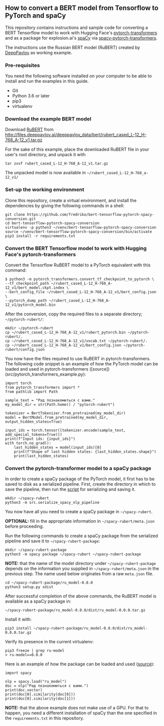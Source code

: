 ## How to convert a BERT model from Tensorflow to PyTorch and spaCy

This repository contains instructions and sample code for converting a BERT Tensorflow model
to work with Hugging Face's [pytorch-transformers](https://github.com/huggingface/pytorch-transformers)
and as a package for explosion.ai's [spaCy](https://spacy.io/) via [spacy-pytorch-transformers](https://github.com/explosion/spacy-pytorch-transformers). 

The instructions use the Russian BERT model (RuBERT) created by [DeepPavlov](https://deeppavlov.ai) as working example.

### Pre-requisites

You need the following software installed on your computer to be able to install and run the examples in this guide.

* Git
* Python 3.6 or later
* pip3
* virtualenv

### Download the example BERT model

Download [RuBERT](http://docs.deeppavlov.ai/en/master/features/pretrained_vectors.html#bert) from http://files.deeppavlov.ai/deeppavlov_data/bert/rubert_cased_L-12_H-768_A-12_v1.tar.gz

For the sake of this example, place the downloaded RuBERT file in your user's root directory, and unpack it with

```
tar zxvf rubert_cased_L-12_H-768_A-12_v1.tar.gz
```

The unpacked model is now available in `~/rubert_cased_L-12_H-768_a-12_v1/`


### Set-up the working environment

Clone this repository, create a virtual environment, and install the dependencies by giving the following commands in a shell:

```
git clone https://github.com/fredriko/bert-tensorflow-pytorch-spacy-conversion.git
cd bert-tensorflow-pytorch-spacy-conversion
virtualenv -p python3 ~/venv/bert-tensorflow-pytorch-spacy-conversion
source ~/venv/bert-tensorflow-pytorch-spacy-conversion/bin/activate
pip3 install -r requirements.txt
```


### Convert the BERT Tensorflow model to work with Hugging Face's pytorch-transformers

Convert the Tensorflow RuBERT model to a PyTorch equivalent with this command:

```
$ python3 -m pytorch_transformers.convert_tf_checkpoint_to_pytorch \
--tf_checkpoint_path ~/rubert_cased_L-12_H-768_A-12_v1/bert_model.ckpt.index \ 
--bert_config_file ~/rubert_cased_L-12_H-768_A-12_v1/bert_config.json \
--pytorch_dump_path ~/rubert_cased_L-12_H-768_A-12_v1/pytorch_model.bin
```

After the conversion, copy the required files to a separate directory; `~/pytorch-rubert/`:
```
mkdir ~/pytorch-rubert
cp ~/rubert_cased_L-12_H-768_A-12_v1/rubert_pytorch.bin ~/pytorch-rubert/.
cp ~/rubert_cased_L-12_H-768_A-12_v1/vocab.txt ~/pytorch-rubert/.
cp ~/rubert_cased_L-12_H-768_A-12_v1/bert_config.json ~/pytorch-rubert/config.json
```

You now have the files required to use RuBERT in pytorch-transformers. The following code snippet is an example of how the PyTorch model can be loaded and used in pytorch-transformers ([source])(src/pytorch_transformers_example.py):

```
import torch
from pytorch_transformers import *
from pathlib import Path

sample_text = "Рад познакомиться с вами."
my_model_dir = str(Path.home() / "pytorch-rubert")

tokenizer = BertTokenizer.from_pretrained(my_model_dir)
model = BertModel.from_pretrained(my_model_dir, output_hidden_states=True)

input_ids = torch.tensor([tokenizer.encode(sample_text, add_special_tokens=True)])
print(f"Input ids: {input_ids}")
with torch.no_grad():
    last_hidden_states = model(input_ids)[0]
    print(f"Shape of last hidden states: {last_hidden_states.shape}")
    print(last_hidden_states)
```

### Convert the pytorch-transformer model to a spaCy package

In order to create a spaCy package of the PyTorch model, it first has to be saved to disk
as a serialized pipeline. First, create the directory in which to save the pipeline, then run
the [script](src/serialize_spacy_nlp_pipeline.py) for serializing and saving it.

```
mkdir ~/spacy-rubert
python3 -m src.serialize_spacy_nlp_pipeline
```

You now have all you need to create a spaCy package in `~/spacy-rubert`. 

**OPTIONAL:** fill in the appropriate information in `~/spacy-rubert/meta.json` 
before proceeding.

Run the following commands to create a spaCy package from the serialized pipeline and save it to `~/spacy-rubert-package`:

```
mkdir ~/spacy-rubert-package
python3 -m spacy package ~/spacy-rubert ~/spacy-rubert-package
```
**NOTE:** that the name of the model directory under `~/spacy-rubert-package` depends on the 
information you supplied in `~/spacy-rubert/meta.json` in the previous step. The name used below
originates from a raw `meta.json` file.
```
cd ~/spacy-rubert-package/ru_model-0.0.0
python3 setup.py sdist
```

After successful completion of the above commands, the RuBERT model is available as a spaCy package in:

```
~/spacy-rubert-package/ru_model-0.0.0/dist/ru_model-0.0.0.tar.gz
```

Install it with:

```
pip3 install ~/spacy-rubert-package/ru_model-0.0.0/dist/ru_model-0.0.0.tar.gz
```

Verify its presence in the current virtualenv:

```
pip3 freeze | grep ru-model
> ru-model==0.0.0
```

Here is an example of how the package can be loaded and used ([source](src/spacy_example.py)):

```
import spacy

nlp = spacy.load("ru_model")
doc = nlp("Рад познакомиться с вами.")
print(doc.vector)
print(doc[0].similarity(doc[0]))
print(doc[0].similarity(doc[1]))
```

**NOTE:** that the above example does not make use of a GPU. For that to happen, 
you need a different installation of spaCy than the one specified in the `requirements.txt`
in this repository.
 
 